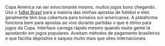 Copa América vai ser emocionante mesmo, muitos jogos bons chegando. Uso o [1xBet Brasil](https://1xbetbrazil.com/) para a maioria das minhas apostas de futebol e eles geralmente têm boa cobertura para torneios sul-americanos. A plataforma funciona bem para apostas ao vivo durante partidas o que é ótimo para jogos da Copa. Interface carrega rápido mesmo quando muita gente tá apostando em jogos populares. Aceitam métodos de pagamento brasileiros o que facilita depósitos e saques muito mais que sites internacionais